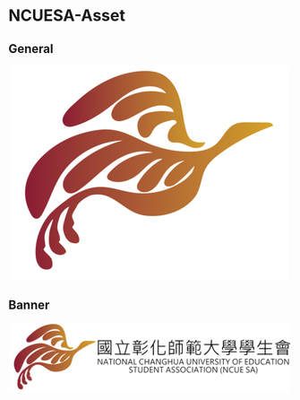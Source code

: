 # NCUESA-Asset

## General
![General](https://raw.githubusercontent.com/NCUESA/NCUESA-Asset/main/logo/ncuesa24logo.png)

## Banner
![Banner](https://github.com/NCUESA/NCUESA-Asset/blob/main/logo/sys_1037_6143724_33716.png?raw=true)

